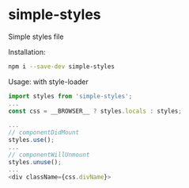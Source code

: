 # simple-styles

Simple styles file

Installation:

```bash
npm i --save-dev simple-styles
```

Usage: with style-loader

```js
import styles from 'simple-styles';
...
const css = __BROWSER__ ? styles.locals : styles;

...
// componentDidMount
styles.use();
...
// componentWillUnmount
styles.unuse();
...
<div className={css.divName}>
```

